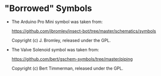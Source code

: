 # "Borrowed" Symbols

  * The Arduino Pro Mini symbol was taken from:

    <https://github.com/jbromley/insect-bot/tree/master/schematics/symbols>

    Copyright (c) J. Bromley, released under the GPL.

  * The Valve Solenoid symbol was taken from:

    <https://github.com/bert/gschem-symbols/tree/master/piping>

    Copyright (c) Bert Timmerman, released under the GPL.
